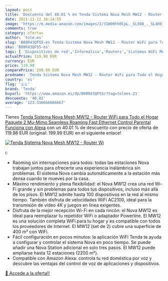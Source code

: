 ```yaml
---
layout: post
title: 'Descuento del 40.01 % en Tenda Sistema Nova Mesh MW12 - Router Wi'
date: 2021-11-12 16:14:55
image: 'https://m.media-amazon.com/images/I/31W00hh0CpL._SL500_._SL400_.jpg'
comments: true
category: ofertas
author: 'tole.es'
slug: 'B08R43QF5S-es Tenda Sistema Nova Mesh MW12 - Router WiFi para Todo el...'
sku: 'B08R43QF5S-es'
tags: [ 'Dispositivos de red','Informática','Routers','Sistemas WiFi Mesh','alexa','tenda', ]
actualPrice: 119.98 EUR
currency: EUR
price: 119.98
comparePrice: 199.99 EUR
prodname: 'Tenda Sistema Nova Mesh MW12 - Router WiFi para Todo el Hogar  Paquete 2  Mu-Mimo  Seamless Roaming  Fast Ethernet  Control Parental  Funciona con Alexa'
country: 'es'
flag: '🇪🇸'
brand: 'Tenda'
buyurl: 'https://www.amazon.es/dp/B08R43QF5S/?tag=tolees-21'
descuento: '40.01'
average: '123.316666666667'
---
```


Tienes [Tenda Sistema Nova Mesh MW12 - Router WiFi para Todo el Hogar  Paquete 2  Mu-Mimo  Seamless Roaming  Fast Ethernet  Control Parental  Funciona con Alexa](https://www.amazon.es/dp/B08R43QF5S/?tag=tolees-21) con un 40.01 % de descuento con precio de oferta de 119.98 EUR (original: 199.99 EUR) en el siguiente enlace!

[![Tenda Sistema Nova Mesh MW12 - Router Wi](https://m.media-amazon.com/images/I/31W00hh0CpL._SL500_._SL400_.jpg)](https://www.amazon.es/dp/B08R43QF5S/?tag=tolees-21)

ℹ️:

- Raoming sin interrupciones para todos: todas las estaciones Nova trabajan juntos para ofrecerte una experiencia inalámbrica sin problemas. El sistema Nova cambia automáticamente a la estación más densa cuando te mueves por la casa.
- Máximo rendimiento y plena flexibilidad: el Nova MW12 crea una red Wi-Fi grande y sin problemas para todos tus dispositivos, incluso más allá de los pisos. El MW12 admite hasta 100 dispositivos en la red al mismo tiempo. También disfruta de velocidades WiFi AC2100, ideal para la transmisión de vídeo 4K y juegos en línea exigentes.
- Disfruta de la mejor recepción Wi-Fi en cada rincón: el Nova MW12 es ideal para reemplazar tu repetidor WiFi o adaptador Powerline. El MW12 es una solución completa WiFi para tu hogar y es compatible con todos los proveedores de Internet. El MW12 (set de 2) cubre una superficie de 400 m² con WiFi.
- Fácil configuración en pocos minutos: la aplicación WiFi Tenda te ayuda a configurar y controlar el sistema Nova en poco tiempo. Se puede añadir una Nova Station adicional en solo tres pasos. El MW12 puede ampliarse hasta 12 estaciones (2200 m²).
- Compatible con Amazon Alexa: controla tu red doméstica por voz y descubre las ventajas del control de voz de aplicaciones y dispositivos.

[🛒 Accede a la oferta!!](https://www.amazon.es/dp/B08R43QF5S/?tag=tolees-21)
